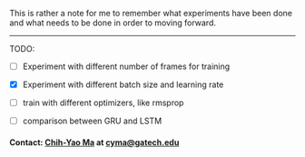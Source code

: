 This is rather a note for me to remember what experiments have been done and what needs to be done in order to moving forward. 

---
TODO: 
- [ ] Experiment with different number of frames for training
- [x] Experiment with different batch size and learning rate
- [ ] train with different optimizers, like rmsprop
- [ ] comparison between GRU and LSTM 




#### Contact: [Chih-Yao Ma](http://shallowdown.wix.com/chih-yao-ma) at <cyma@gatech.edu>
